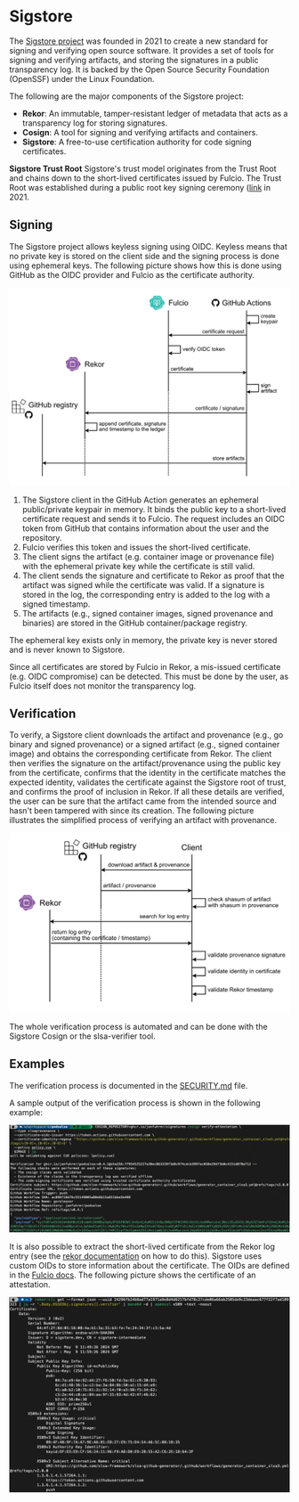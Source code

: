 # Sigstore

The [Sigstore project](https://www.sigstore.dev/) was founded in 2021 to create a new standard for signing and verifying open source software. It provides a set of tools for signing and verifying artifacts, and storing the signatures in a public transparency log. It is backed by the Open Source Security Foundation (OpenSSF) under the Linux Foundation.

The following are the major components of the Sigstore project:

- **Rekor**: An immutable, tamper-resistant ledger of metadata that acts as a transparency log for storing signatures.
- **Cosign**: A tool for signing and verifying artifacts and containers.
- **Sigstore**: A free-to-use certification authority for code signing certificates.

**Sigstore Trust Root**
Sigstore's trust model originates from the Trust Root and chains down to the short-lived certificates issued by Fulcio. The Trust Root was established during a public root key signing ceremony ([link](https://www.youtube.com/watch?v=GEuFsc8Zm9U) in 2021.

## Signing

The Sigstore project allows keyless signing using OIDC. Keyless means that no private key is stored on the client side and the signing process is done using ephemeral keys.
The following picture shows how this is done using GitHub as the OIDC provider and Fulcio as the certificate authority.

![Keyless signing](../../assets/sigstore/attestation.png)

1. The Sigstore client in the GitHub Action generates an ephemeral public/private keypair in memory. It binds the public key to a short-lived certificate request and sends it to Fulcio. The request includes an OIDC token from GitHub that contains information about the user and the repository.
2. Fulcio verifies this token and issues the short-lived certificate.
3. The client signs the artifact (e.g. container image or provenance file) with the ephemeral private key while the certificate is still valid.
4. The client sends the signature and certificate to Rekor as proof that the artifact was signed while the certificate was valid. If a signature is stored in the log, the corresponding entry is added to the log with a signed timestamp.
5. The artifacts (e.g., signed container images, signed provenance and binaries) are stored in the GitHub container/package registry.

The ephemeral key exists only in memory, the private key is never stored and is never known to Sigstore.

Since all certificates are stored by Fulcio in Rekor, a mis-issued certificate (e.g. OIDC compromise) can be detected. This must be done by the user, as Fulcio itself does not monitor the transparency log.

## Verification

To verify, a Sigstore client downloads the artifact and provenance (e.g., go binary and signed provenance) or a signed artifact (e.g., signed container image) and obtains the corresponding certificate from Rekor. The client then verifies the signature on the artifact/provenance using the public key from the certificate, confirms that the identity in the certificate matches the expected identity, validates the certificate against the Sigstore root of trust, and confirms the proof of inclusion in Rekor. If all these details are verified, the user can be sure that the artifact came from the intended source and hasn't been tampered with since its creation. The following picture illustrates the simplified process of verifying an artifact with provenance.

![Verification](../../assets/sigstore/verification.png)

The whole verification process is automated and can be done with the Sigstore Cosign or the slsa-verifier tool.

## Examples

The verification process is documented in the [SECURITY.md](../../../SECURITY.md#release-verification) file.

A sample output of the verification process is shown in the following example:

![Verification example](../../assets/sigstore/verification-example.png)

It is also possible to extract the short-lived certificate from the Rekor log entry (see the [rekor documentation](./rekor.md) on how to do this). Sigstore uses custom OIDs to store information about the certificate. The OIDs are defined in the [Fulcio docs](https://github.com/sigstore/fulcio/blob/main/docs/oid-info.md). The following picture shows the certificate of an attestation.

![Certificate example](../../assets/sigstore/certificate-example.png)

